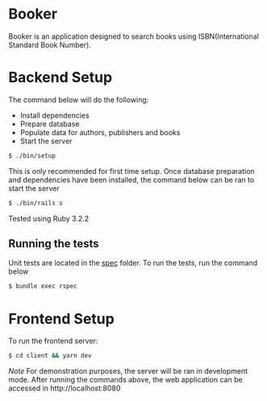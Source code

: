 # Booker

Booker is an application designed to search books using ISBN(International Standard Book Number).

# Backend Setup

The command below will do the following:

- Install dependencies
- Prepare database
- Populate data for authors, publishers and books
- Start the server

```sh
$ ./bin/setup
```

This is only recommended for first time setup. Once database preparation and dependencies have been installed, the command below can be ran to start the server

```sh
$ ./bin/rails s
```

Tested using Ruby 3.2.2

## Running the tests

Unit tests are located in the [spec](./server/spec) folder. To run the tests, run the command below

```sh
$ bundle exec rspec
```

# Frontend Setup

To run the frontend server:

```sh
$ cd client && yarn dev
```

*Note* For demonstration purposes, the server will be ran in development mode. After running the commands above, the web application can be accessed in http://localhost:8080
